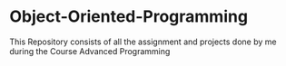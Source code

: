 # Object-Oriented-Programming
This Repository consists of all the assignment and projects done by me during the Course Advanced Programming
